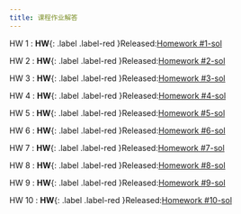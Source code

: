 ```yaml
---
title: 课程作业解答
---
```


HW 1
: **HW**{: .label .label-red }Released:[Homework #1-sol](https://basics.sjtu.edu.cn/~yangqizhe/pdf/la2025s/homework/LA-hw1-answer.pdf)  

HW 2
: **HW**{: .label .label-red }Released:[Homework #2-sol](https://basics.sjtu.edu.cn/~yangqizhe/pdf/la2025s/homework/LA-hw2-answer.pdf)  

HW 3
: **HW**{: .label .label-red }Released:[Homework #3-sol](https://basics.sjtu.edu.cn/~yangqizhe/pdf/la2025s/homework/LA-hw3-answer.pdf)  

HW 4
: **HW**{: .label .label-red }Released:[Homework #4-sol](https://basics.sjtu.edu.cn/~yangqizhe/pdf/la2025s/homework/LA-hw4-answer.pdf)  

HW 5
: **HW**{: .label .label-red }Released:[Homework #5-sol](https://basics.sjtu.edu.cn/~yangqizhe/pdf/la2025s/homework/LA-hw5-answer.pdf)  

HW 6
: **HW**{: .label .label-red }Released:[Homework #6-sol](https://basics.sjtu.edu.cn/~yangqizhe/pdf/la2025s/homework/LA-hw6-answer.pdf)  

HW 7
: **HW**{: .label .label-red }Released:[Homework #7-sol](https://basics.sjtu.edu.cn/~yangqizhe/pdf/la2025s/homework/LA-hw7-answer.pdf)  

HW 8
: **HW**{: .label .label-red }Released:[Homework #8-sol](https://basics.sjtu.edu.cn/~yangqizhe/pdf/la2025s/homework/LA-hw8-answer.pdf)  

HW 9
: **HW**{: .label .label-red }Released:[Homework #9-sol](https://basics.sjtu.edu.cn/~yangqizhe/pdf/la2025s/homework/LA-hw9-answer.pdf)  

HW 10
: **HW**{: .label .label-red }Released:[Homework #10-sol](https://basics.sjtu.edu.cn/~yangqizhe/pdf/la2025s/homework/LA-hw10-answer.pdf)  